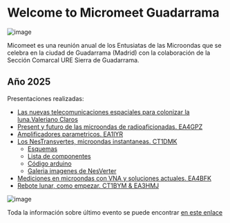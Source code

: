 # Welcome to Micromeet Guadarrama
![image](https://github.com/user-attachments/assets/d125a80d-c365-4cfe-a556-2694d67351dc)

Micomeet es una reunión anual de los Entusiatas de las Microondas que se celebra en la ciudad de Guadarrama (Madrid) con la colaboración de la Sección Comarcal URE Sierra de Guadarrama.
## Año 2025
Presentaciones realizadas:
- [Las nuevas telecomunicaciones espaciales para colonizar la luna.Valeriano Claros](https://github.com/Micromeet-Guadarrama/Year2025/blob/main/docs/1-LAS%20NUEVAS%20TELECOMUNICACIONES%20ESPACIALES%20PARA%20COLONIZAR%20LA%20LUNA_Valeriano%20Claros.pdf)
- [Present y futuro de las microondas de radioaficionadas. EA4GPZ](https://github.com/Micromeet-Guadarrama/Year2025/blob/main/docs/2-PRESENTE%20Y%20FUTURO%20DE%20LAS%20MICROONDAS%20DE%20RADIOAFICIONADO_EA4GPZ.pdf)
- [Amplificadores parametricos. EA1IYR](https://github.com/Micromeet-Guadarrama/Year2025/blob/main/docs/3-AMPLIFICADORES%20PARAM%C3%89TRICOS_EA1IYR.pdf)
- [Los NesTransvertes, microondas instantaneas. CT1DMK](https://github.com/Micromeet-Guadarrama/Year2025/blob/main/docs/4-LOS%20NESTRANSVERTERS-MICROONDAS%20INSTANT%C3%81NEAS_CT1DMK.pdf)
  - [Esquemas](https://github.com/Micromeet-Guadarrama/Year2025/blob/main/docs/NESTRANSVERTER/NESTRANSVERTER_LC_v1.1.pdf)
  - [Lista de componentes](https://github.com/Micromeet-Guadarrama/Year2025/blob/main/docs/NESTRANSVERTER/NESTRANSVERTERE10GHz_BOM_v1.pdf)
  - [Código arduino](https://github.com/Micromeet-Guadarrama/Year2025/blob/main/docs/NESTRANSVERTER/lo44_REV1.ino)
  - [Galeria imagenes de NesVerter](https://micromeet-guadarrama.github.io/Year2025/)
- [Mediciones en microondas con VNA y soluciones actuales. EA4BFK](https://github.com/Micromeet-Guadarrama/Year2025/blob/main/docs/5-MEDICIONES%20EN%20MICROONDAS-VNA%20Y%20SOLUCIONES%20ACTUALES_EA4BFK.pdf)
- [Rebote lunar, como empezar. CT1BYM & EA3HMJ](https://github.com/Micromeet-Guadarrama/Year2025/blob/main/docs/6-REBOTE%20LUNAR-COMO%20EMPEZAR_EA3HMJ_CT1BYM.pdf)


![image](https://github.com/user-attachments/assets/972ebcc3-da2d-4b1f-a763-73319dca96ad)

Toda la información sobre último evento se puede encontrar [en este enlace](https://micromeet.org/)
